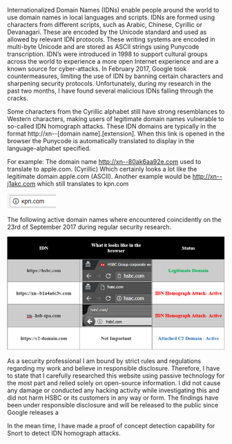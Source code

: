 Internationalized Domain Names (IDNs) enable people around the world to use domain names in local languages and scripts. IDNs are formed using characters from different scripts, such as Arabic, Chinese, Cyrillic or Devanagari. These are encoded by the Unicode standard and used as allowed by relevant IDN protocols. These writing systems are encoded in multi-byte Unicode and are stored as ASCII strings using Punycode transcription. IDN’s were introduced in 1998 to support cultural groups across the world to experience a more open Internet experience  and are a known source for cyber-attacks. In February 2017, Google took countermeasures, limiting the use of IDN by banning certain characters and sharpening security protocols. Unfortunately, during my research in the past two months, I have found several malicious IDNs falling through the cracks.

Some characters from the Cyrillic alphabet still have strong resemblances to Western characters, making users of legitimate domain names vulnerable to so-called IDN homograph attacks. These IDN domains are typically in the format http://xn--[domain name].[extension]. When this link is opened in the browser the Punycode is automatically translated to display in the language-alphabet specified. 

For example: The domain name http://xn--80ak6aa92e.com used to translate to аррӏе.com. (Cyrillic)
Which certainly looks a lot like the legitimate domain apple.com (ASCII). 
Another example would be http://xn--j1akc.com which still translates to kpn.com

![alt text](https://raw.githubusercontent.com/101sec/snort-idn/master/screenshots/kpn.PNG)



The following active domain names where encountered coincidently on the 23rd of September 2017 during regular security research.

![alt text](https://raw.githubusercontent.com/101sec/snort-idn/master/hsbc.PNG)

As a security professional I am bound by strict rules and regulations regarding my work and believe in responsible disclosure. Therefore, I have to state that I carefully researched this website using passive technology for the most part and relied solely on open-source information. I did not cause any damage or conducted any hacking activity while investigating this and did not harm HSBC or its customers in any way or form. The findings have been under responsible disclosure and will be released to the public since Google releases a  

In the mean time, I have made a proof of concept detection capability for Snort to detect IDN homograph attacks. 

